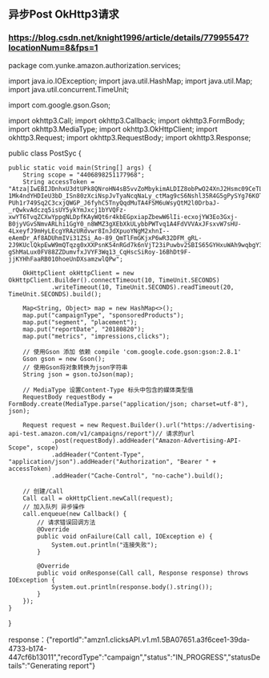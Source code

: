 ## 异步Post OkHttp3请求
### https://blog.csdn.net/knight1996/article/details/77995547?locationNum=8&fps=1

package com.yunke.amazon.authorization.services;

import java.io.IOException;
import java.util.HashMap;
import java.util.Map;
import java.util.concurrent.TimeUnit;

import com.google.gson.Gson;

import okhttp3.Call;
import okhttp3.Callback;
import okhttp3.FormBody;
import okhttp3.MediaType;
import okhttp3.OkHttpClient;
import okhttp3.Request;
import okhttp3.RequestBody;
import okhttp3.Response;

public class PostSyc {

	public static void main(String[] args) {
		String scope = "4406898251177968";
		String accessToken = "Atza|IwEBIJDnhxU3dtUPk8QNroHN4sB5vvZoMbykimALDIZ8obPwO24XnJ2Hsmc09CeTLO8p4fJRC6TX-1Mk4ndYHDIeU3bD_ISn80zXciNspJvTyaNcqNaLy_ctMag9cS6Nshl35R4G5gPySYg76KOTaHYW-PUh1r749Sq2C3cxjQWGP_J6fyhC5TnyQqdMuTA4FSM6uWsyQtM2l0DrbaJ-_rQwkvAdczq5isUY5ykYmJxcj1bYVQFz-xwYT6TvqZCXwYppgNLDpfKAyWQt6r4kbEGpxiapZbewW6lIi-ecxojYW3Eo3Gxj-B0jyVGvSNmvARLhi1GgY0_n8WMZ3gXEbXkULybbPWTvq1A4FdVVVAxJFsxvW7sHU-4LxeyfJ9mHyLEcgYRAzURdvwr8InJdXpuoYNgM2xhnI--eAemDr_Af8ADUhmIVi31ZSi_Ao-89_QmTlFmGKjxP6wR32DFM_gRL-2J9KUclQkpEwW9mQTqzg0xXXPsnK54nRGd7k6nVjT23iPuwbv2SBIS65GYHxuWAh9wqbgY3-gShMaLux0FV88ZZDumvfxJVYF3Wq13_CqHscSiRoy-16BhDt9F-jjKYHhFaaRB010hoeUnDXsamzwlQPw";

		OkHttpClient okHttpClient = new OkHttpClient.Builder().connectTimeout(10, TimeUnit.SECONDS)
				.writeTimeout(10, TimeUnit.SECONDS).readTimeout(20, TimeUnit.SECONDS).build();

		Map<String, Object> map = new HashMap<>();
		map.put("campaignType", "sponsoredProducts");
		map.put("segment", "placement");
		map.put("reportDate", "20180820");
		map.put("metrics", "impressions,clicks");

		// 使用Gson 添加 依赖 compile 'com.google.code.gson:gson:2.8.1'
		Gson gson = new Gson();
		// 使用Gson将对象转换为json字符串
		String json = gson.toJson(map);

		// MediaType 设置Content-Type 标头中包含的媒体类型值
		RequestBody requestBody = FormBody.create(MediaType.parse("application/json; charset=utf-8"), json);

		Request request = new Request.Builder().url("https://advertising-api-test.amazon.com/v1/campaigns/report")// 请求的url
				.post(requestBody).addHeader("Amazon-Advertising-API-Scope", scope)
				.addHeader("Content-Type", "application/json").addHeader("Authorization", "Bearer " + accessToken)
				.addHeader("Cache-Control", "no-cache").build();

		// 创建/Call
		Call call = okHttpClient.newCall(request);
		// 加入队列 异步操作
		call.enqueue(new Callback() {
			// 请求错误回调方法
			@Override
			public void onFailure(Call call, IOException e) {
				System.out.println("连接失败");
			}

			@Override
			public void onResponse(Call call, Response response) throws IOException {
				System.out.println(response.body().string());
			}
		});
	}

}

response：{"reportId":"amzn1.clicksAPI.v1.m1.5BA07651.a3f6cee1-39da-4733-b174-447cf6b13011","recordType":"campaign","status":"IN_PROGRESS","statusDetails":"Generating report"}

